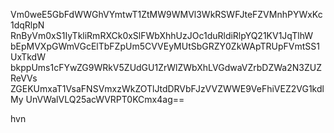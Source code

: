Vm0weE5GbFdWWGhVYmtwT1ZtMW9WMVl3WkRSWFJteFZVMnhPYWxKc1dqRlpN
RnByVm0xS1IyTkliRmRXCk0xSlFWbXhhUzJOc1duRldiRlpYQ21KV1JqTlhW
bEpMVXpGWmVGcElTbFZpUm5CVVEyMUtSbGRZY0ZkWApTRUpFVmtSS1UxTkdW
bkppUms1cFYwZG9WRkV5ZUdGU1ZrWlZWbXhLVGdwaVZrbDZWa2N3ZUZReVVs
ZGEKUmxaT1VsaFNSVmxzWkZOTlJtdDRVbFJzVVZWWE9VeFhiVEZ2VG1kdlMy
UnVWalVLQ25acWVRPT0KCmx4ag==

hvn